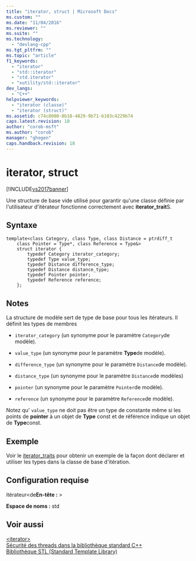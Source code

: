 ```yaml
---
title: "iterator, struct | Microsoft Docs"
ms.custom: ""
ms.date: "11/04/2016"
ms.reviewer: ""
ms.suite: ""
ms.technology: 
  - "devlang-cpp"
ms.tgt_pltfrm: ""
ms.topic: "article"
f1_keywords: 
  - "iterator"
  - "std::iterator"
  - "std.iterator"
  - "xutility/std::iterator"
dev_langs: 
  - "C++"
helpviewer_keywords: 
  - "iterator (classe)"
  - "iterator (struct)"
ms.assetid: c74c8000-8b18-4829-9b71-6103c4229b74
caps.latest.revision: 18
author: "corob-msft"
ms.author: "corob"
manager: "ghogen"
caps.handback.revision: 18
---
```

# iterator, struct
[!INCLUDE[vs2017banner](../assembler/inline/includes/vs2017banner.md)]

Une structure de base vide utilisé pour garantir qu'une classe définie par l'utilisateur d'itérateur fonctionne correctement avec **iterator\_trait**S.  
  
## Syntaxe  
  
```  
template<class Category, class Type, class Distance = ptrdiff_t  
    class Pointer = Type*, class Reference = Type&>  
    struct iterator {  
        typedef Category iterator_category;  
        typedef Type value_type;  
        typedef Distance difference_type;  
        typedef Distance distance_type;  
        typedef Pointer pointer;  
        typedef Reference reference;  
    };  
```  
  
## Notes  
 La structure de modèle sert de type de base pour tous les itérateurs.  Il définit les types de membres  
  
-   `iterator_category` \(un synonyme pour le paramètre `Category`de modèle\).  
  
-   `value_type` \(un synonyme pour le paramètre **Type**de modèle\).  
  
-   `difference_type` \(un synonyme pour le paramètre `Distance`de modèle\).  
  
-   `distance_type` \(un synonyme pour le paramètre `Distance`de modèles\)  
  
-   `pointer` \(un synonyme pour le paramètre `Pointer`de modèle\).  
  
-   `reference` \(un synonyme pour le paramètre `Reference`de modèle\).  
  
 Notez qu' `value_type` ne doit pas être un type de constante même si les points de **pointer** à un objet de **Type** const et de référence indique un objet de **Type**const.  
  
## Exemple  
 Voir le [iterator\_traits](../standard-library/iterator-traits-struct.md) pour obtenir un exemple de la façon dont déclarer et utiliser les types dans la classe de base d'itération.  
  
## Configuration requise  
 itérateur\<de**En\-tête :** \>  
  
 **Espace de noms :** std  
  
## Voir aussi  
 [\<iterator\>](../standard-library/iterator.md)   
 [Sécurité des threads dans la bibliothèque standard C\+\+](../standard-library/thread-safety-in-the-cpp-standard-library.md)   
 [Bibliothèque STL \(Standard Template Library\)](../misc/standard-template-library.md)